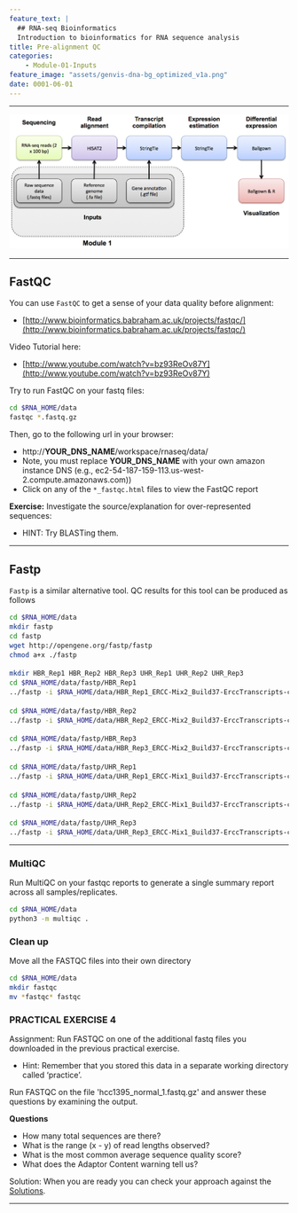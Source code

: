 ```yaml
---
feature_text: |
  ## RNA-seq Bioinformatics
  Introduction to bioinformatics for RNA sequence analysis
title: Pre-alignment QC
categories:
    - Module-01-Inputs
feature_image: "assets/genvis-dna-bg_optimized_v1a.png"
date: 0001-06-01
---
```


***

![RNA-seq_Flowchart](/assets/module_1/RNA-seq_Flowchart2.png)

***

## FastQC

You can use `FastQC` to get a sense of your data quality before alignment:

* [http://www.bioinformatics.babraham.ac.uk/projects/fastqc/](http://www.bioinformatics.babraham.ac.uk/projects/fastqc/)

Video Tutorial here:

* [http://www.youtube.com/watch?v=bz93ReOv87Y](http://www.youtube.com/watch?v=bz93ReOv87Y)

Try to run FastQC on your fastq files:

```bash
cd $RNA_HOME/data
fastqc *.fastq.gz

```

Then, go to the following url in your browser:

* http://**YOUR_DNS_NAME**/workspace/rnaseq/data/
* Note, you must replace **YOUR_DNS_NAME** with your own amazon instance DNS (e.g., ec2-54-187-159-113.us-west-2.compute.amazonaws.com))
* Click on any of the `*_fastqc.html` files to view the FastQC report

**Exercise:**
Investigate the source/explanation for over-represented sequences:

* HINT: Try BLASTing them.

***

## Fastp

`Fastp` is a similar alternative tool. QC results for this tool can be produced as follows

```bash
cd $RNA_HOME/data
mkdir fastp
cd fastp
wget http://opengene.org/fastp/fastp
chmod a+x ./fastp

mkdir HBR_Rep1 HBR_Rep2 HBR_Rep3 UHR_Rep1 UHR_Rep2 UHR_Rep3
cd $RNA_HOME/data/fastp/HBR_Rep1
../fastp -i $RNA_HOME/data/HBR_Rep1_ERCC-Mix2_Build37-ErccTranscripts-chr22.read1.fastq.gz -I $RNA_HOME/data/HBR_Rep1_ERCC-Mix2_Build37-ErccTranscripts-chr22.read2.fastq.gz

cd $RNA_HOME/data/fastp/HBR_Rep2
../fastp -i $RNA_HOME/data/HBR_Rep2_ERCC-Mix2_Build37-ErccTranscripts-chr22.read1.fastq.gz -I $RNA_HOME/data/HBR_Rep2_ERCC-Mix2_Build37-ErccTranscripts-chr22.read2.fastq.gz

cd $RNA_HOME/data/fastp/HBR_Rep3
../fastp -i $RNA_HOME/data/HBR_Rep3_ERCC-Mix2_Build37-ErccTranscripts-chr22.read1.fastq.gz -I $RNA_HOME/data/HBR_Rep3_ERCC-Mix2_Build37-ErccTranscripts-chr22.read2.fastq.gz

cd $RNA_HOME/data/fastp/UHR_Rep1
../fastp -i $RNA_HOME/data/UHR_Rep1_ERCC-Mix1_Build37-ErccTranscripts-chr22.read1.fastq.gz -I $RNA_HOME/data/UHR_Rep1_ERCC-Mix1_Build37-ErccTranscripts-chr22.read1.fastq.gz

cd $RNA_HOME/data/fastp/UHR_Rep2
../fastp -i $RNA_HOME/data/UHR_Rep2_ERCC-Mix1_Build37-ErccTranscripts-chr22.read1.fastq.gz -I $RNA_HOME/data/UHR_Rep2_ERCC-Mix1_Build37-ErccTranscripts-chr22.read1.fastq.gz

cd $RNA_HOME/data/fastp/UHR_Rep3
../fastp -i $RNA_HOME/data/UHR_Rep3_ERCC-Mix1_Build37-ErccTranscripts-chr22.read1.fastq.gz -I $RNA_HOME/data/UHR_Rep3_ERCC-Mix1_Build37-ErccTranscripts-chr22.read1.fastq.gz

```

***

### MultiQC

Run MultiQC on your fastqc reports to generate a single summary report across all samples/replicates.

```bash
cd $RNA_HOME/data
python3 -m multiqc .

```

### Clean up

Move all the FASTQC files into their own directory

```bash
cd $RNA_HOME/data
mkdir fastqc
mv *fastqc* fastqc

```


### PRACTICAL EXERCISE 4
Assignment: Run FASTQC on one of the additional fastq files you downloaded in the previous practical exercise.

* Hint: Remember that you stored this data in a separate working directory called ‘practice’.

Run FASTQC on the file 'hcc1395_normal_1.fastq.gz' and answer these questions by examining the output.

**Questions**

* How many total sequences are there?
* What is the range (x - y) of read lengths observed?
* What is the most common average sequence quality score?
* What does the Adaptor Content warning tell us?

Solution: When you are ready you can check your approach against the [Solutions](/module-09-appendix/0009/05/01/Practical_Exercise_Solutions/#practical-exercise-4---data-qc).

***


